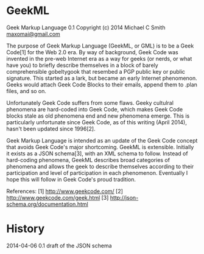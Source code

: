 GeekML
======

Geek Markup Language 0.1
Copyright (c) 2014 Michael C Smith <maxomai@gmail.com>

The purpose of Geek Markup Language (GeekML, or GML) is to be a Geek Code[1] for the Web 2.0 era. By way of background, Geek Code was invented in the pre-web Internet era as a way for geeks (or nerds, or what have you) to briefly 
describe themselves in a block of barely comprehensible gobeltygook that resembed a PGP public key or public signature. This started as a lark, but became an early Internet phenomenon. Geeks would attach Geek Code Blocks to their emails, append them to .plan files, and so on. 

Unfortunately Geek Code suffers from some flaws. Geeky cultulral phenomena are hard-coded into Geek Code, which makes Geek Code blocks stale as old phenomena end and new phenomena emerge. This is particularly unfortunate since Geek Code, as of this writing (April 2014), hasn't been updated since 1996[2]. 

Geek Markup Language is intended as an update of the Geek Code concept that avoids Geek Code's major shortcoming. GeekML is extensible. Initially it exists as a JSON schema[3], with an XML schema to follow. Instead of hard-coding phenomena, GeekML describes broad categories of phenomena and allows the geek to describe themselves according to their participation and level of participation in each phenomenon. Eventually I hope this will follow in Geek Code's proud tradition.

References:
[1] http://www.geekcode.com/
[2] http://www.geekcode.com/geek.html
[3] http://json-schema.org/documentation.html

History
=======
2014-04-06 0.1 draft of the JSON schema

